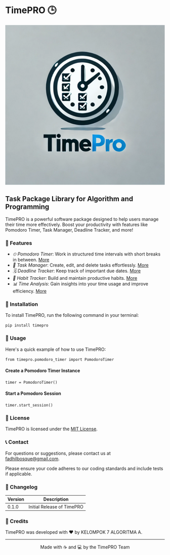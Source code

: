 # TimePRO 🕒

![TimePRO Logo](timepro_logo.png.jpg)

## Task Package Library for Algorithm and Programming

TimePRO is a powerful software package designed to help users manage their time more effectively. Boost your productivity with features like Pomodoro Timer, Task Manager, Deadline Tracker, and more!

### 🌟 Features

- *⏲ Pomodoro Timer*: Work in structured time intervals with short breaks in between. [More](timepro/deadline_tracker/README.md)
- *📝 Task Manager*: Create, edit, and delete tasks effortlessly. [More](timepro/goal_settings/README.md)
- *🗓 Deadline Tracker*: Keep track of important due dates. [More](timepro/habit_tracker/README.md)
- *🔁 Habit Tracker*: Build and maintain productive habits. [More](timepro/pomodoro_timer/README.md)
- *📊 Time Analysis*: Gain insights into your time usage and improve efficiency. [More](timepro/time_analysis/README.md)

### 🚀 Installation

To install TimePRO, run the following command in your terminal:

`
pip install timepro
`

### 📘 Usage

Here's a quick example of how to use TimePRO:

`
from timepro.pomodoro_timer import PomodoroTimer
`
#### Create a Pomodoro Timer Instance
`
timer = PomodoroTimer()
`
#### Start a Pomodoro Session
`
timer.start_session()
`

### 📄 License

TimePRO is licensed under the [MIT License](https://opensource.org/licenses/MIT).

### 📞 Contact

For questions or suggestions, please contact us at [fadhilbosque@gmail.com](mailto:fadhilbosque@gmail.com).

Please ensure your code adheres to our coding standards and include tests if applicable.
### 📅 Changelog

| Version | Description |
|---------|-------------|
| 0.1.0   | Initial Release of TimePRO |

### 👏 Credits

TimePRO was developed with ❤ by KELOMPOK 7 ALGORITMA A.

---

<p align="center">
  Made with ☕ and 💻 by the TimePRO Team
</p>
